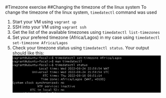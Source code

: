 #Timezone exercise
##Changing the timezone of the linux system
To change the timezone of the linux system, `timedatectl` command was used
1. Start your VM using `vagrant up`
2. SSH into your VM using `vagrant ssh`
3. Get the list of the available timezones using `timedatectl list-timezones`
4. Set your prefered timezone (Africa/Lagos) in my case using `timedatectl set-timezone Africa/Lagos`
5. Check your timezone status using `timedatectl status`. Your output should like this:
![timezone exercise screenshot](timezone-exercise.jpg)

